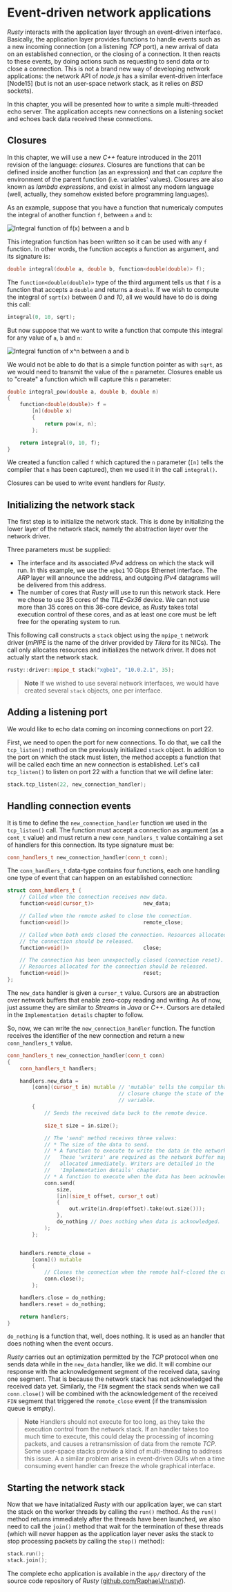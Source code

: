# Event-driven network applications

*Rusty* interacts with the application layer through an event-driven interface.
Basically, the application layer provides functions to handle events such as a
new incoming connection (on a listening *TCP* port), a new arrival of data on
an established connection, or the closing of a connection. It then reacts to
these events, by doing actions such as requesting to send data or to close a
connection. This is not a brand new way of developing network applications:
the network API of *node.js* has a similar event-driven interface \[Node15\]
(but is not an user-space network stack, as it relies on *BSD* sockets).

In this chapter, you will be presented how to write a simple multi-threaded
echo server. The application accepts new connections on a listening socket and
echoes back data received these connections.

## Closures

In this chapter, we will use a new *C++* feature introduced in the 2011 revision
of the language: *closures*. Closures are functions that can be defined inside
another function (as an expression) and that can *capture* the environment of
the parent function (i.e. variables' values). Closures are also known as *lambda
expressions*, and exist in almost any modern language (well, actually, they
somehow existed before programming languages).

As an example, suppose that you have a function that numericaly computes the
integral of another function `f`, between `a` and `b`:

![Integral function of f(x) between a and b](img/integral_f_x.png)

This integration function has been written so it can be used with any `f`
function. In other words, the function accepts a function as argument, and its
signature is:

```C++
double integral(double a, double b, function<double(double)> f);
```

The `function<double(double)>` type of the third argument tells us that `f` is
a function that accepts a `double` and returns a `double`. If we wish to
compute the integral of `sqrt(x)` between *0* and *10*, all we would have to do 
is doing this call:

```C++
integral(0, 10, sqrt);
```

But now suppose that we want to write a function that compute this integral for
any value of `a`, `b` and `n`:

![Integral function of x^n between a and b](img/integral_x_n.png)

We would not be able to do that is a simple function pointer as with `sqrt`,
as we would need to transmit the value of the `n` parameter. Closures enable us
to "create" a function which will capture this `n` parameter:

```C++
double integral_pow(double a, double b, double n)
{
    function<double(double)> f =
        [n](double x)
        {
            return pow(x, n);
        };

    return integral(0, 10, f);
}
```

We created a function called `f` which captured the `n` parameter (`[n]` tells
the compiler that `n` has been captured), then we used it in the call
`integral()`.

Closures can be used to write event handlers for *Rusty*.

## Initializing the network stack

The first step is to initialize the network stack. This is done by initializing
the lower layer of the network stack, namely the abstraction layer over the
network driver.

Three parameters must be supplied:

* The interface and its associated *IPv4* address on which the stack will run.
  In this example, we use the `xgbe1` 10 Gbps Ethernet interface. The *ARP*
  layer  will announce the address, and outgoing *IPv4* datagrams will be
  delivered  from this address.
* The number of cores that *Rusty* will use to run this network stack. Here we
  chose to use 35 cores of the *TILE-Gx36* device. We can not use more than 35
  cores on this 36-core device, as *Rusty* takes total execution control of
  these cores, and as at least one core must be left free for the operating
  system to run.

This following call constructs a `stack` object using the `mpipe_t` network
driver (*mPIPE* is the name of the driver provided by *Tilera* for its NICs).
The call only allocates resources and initializes the network driver. It does 
not actually start the network stack.

```C++
rusty::driver::mpipe_t stack("xgbe1", "10.0.2.1", 35);
```

> **Note**
> If we wished to use several network interfaces, we would have created several
> `stack` objects, one per interface.

## Adding a listening port

We would like to echo data coming on incoming connections on port 22.

First, we need to open the port for new connections. To do that, we call the
`tcp_listen()` method on the previously initialized `stack` object. In addition
to the port on which the stack must listen, the method accepts a function that
will be called each time an new connection is established. Let's call
`tcp_listen()` to listen on port 22 with a function that we will define later:

```C++
stack.tcp_listen(22, new_connection_handler);
```

## Handling connection events

It is time to define the `new_connection_handler` function we used in the
`tcp_listen()` call. The function must accept a connection as argument (as a
`cont_t` value) and must return a new `conn_handlers_t` value containing a set
of handlers for this connection. Its type signature must be:

```C++
conn_handlers_t new_connection_handler(conn_t conn);
```

The `conn_handlers_t` data-type contains four functions, each one handling one
type of event that can happen on an established connection:

```C++
struct conn_handlers_t {
    // Called when the connection receives new data.
    function<void(cursor_t)>                new_data;

    // Called when the remote asked to close the connection.
    function<void()>                        remote_close;

    // Called when both ends closed the connection. Resources allocated for
    // the connection should be released.
    function<void()>                        close;

    // The connection has been unexpectedly closed (connection reset).
    // Resources allocated for the connection should be released.
    function<void()>                        reset;
};
```

The `new_data` handler is given a `cursor_t` value. Cursors are an abstraction
over network buffers that enable zero-copy reading and writing. As of now, just
assume they are similar to *Streams* in *Java* or *C++*. Cursors are detailed
in the `Implementation details` chapter to follow.

So, now, we can write the `new_connection_handler` function. The function 
receives the identifier of the new connection and return a new `conn_handlers_t`
value.

```C++
conn_handlers_t new_connection_handler(conn_t conn)
{
    conn_handlers_t handlers;

    handlers.new_data =
        [conn](cursor_t in) mutable // 'mutable' tells the compiler that the
                                    // closure change the state of the 'conn'
                                    // variable.
        {
            // Sends the received data back to the remote device.

            size_t size = in.size();

            // The 'send' method receives three values:
            // * The size of the data to send.
            // * A function to execute to write the data in the network buffer.
            //   These 'writers' are required as the network buffer may not be
            //   allocated immediately. Writers are detailed in the 
            //   'Implementation details' chapter.
            // * A function to execute when the data has been acknowledged.
            conn.send(
                size,
                [in](size_t offset, cursor_t out)
                {
                    out.write(in.drop(offset).take(out.size()));
                },
                do_nothing // Does nothing when data is acknowledged.
            );
        };


    handlers.remote_close =
        [conn]() mutable
        {
            // Closes the connection when the remote half-closed the connection.
            conn.close();
        };

    handlers.close = do_nothing;
    handlers.reset = do_nothing;

    return handlers;
}
```

`do_nothing` is a function that, well, does nothing. It is used as an handler 
that does nothing when the event occurs.

*Rusty* carries out an optimization permitted by the *TCP* protocol when one
sends data while in the `new_data` handler, like we did. It will combine our
response with the acknowledgement segment of the received data, saving one
segment. That is because the network stack has not acknowledged the received
data yet. Similarly, the `FIN` segment the stack sends when we call
`conn.close()` will be combined with the acknowledgement of the received `FIN`
segment that triggered the `remote_close` event (if the transmission queue is
empty).

> **Note**
> Handlers should not execute for too long, as they take the execution control
> from the network stack. If an handler takes too much time to execute, this 
> could delay the processing of incoming packets, and causes a retransmission of
> data from the remote *TCP*. Some user-space stacks provide a kind of
> multi-threading to address this issue.
> A a similar problem arises in event-driven GUIs when a time consuming event
handler can freeze the whole graphical interface.

## Starting the network stack

Now that we have initatialized *Rusty* with our application layer, we can start
the stack on the worker threads by calling the `run()` method. As the `run()`
method returns immediately after the threads have been launched, we also need 
to call the `join()` method that wait for the termination of these threads
(which will never happen as the application layer never asks the stack to
stop processing packets by calling the `stop()` method):

```C++
stack.run();
stack.join();
```

The complete echo application is available in the `app/` directory of the
source code repository of *Rusty*
([github.com/RaphaelJ/rusty/](https://github.com/RaphaelJ/rusty/)).